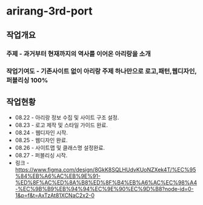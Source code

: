 # arirang-3rd-port
## 작업개요
### 주제 - 과거부터 현재까지의 역사를 이어온 아리랑을 소개
### 작업기여도 - 기존사이트 없이 아리랑 주제 하나만으로 로고,패턴,웹디자인,퍼블리싱 100%
## 작업현황
- 08.22 - 아리랑 정보 수집 및 사이트 구조 설정.
- 08.23 - 로고 제작 및 스타일 가이드 완료.
- 08.24 - 웹디자인 시작.
- 08.25 - 웹디자인 완료.
- 08.26 - 사이트맵 및 클래스명 설정완료.
- 08.27 - 퍼블리싱 시작.
- 링크 - https://www.figma.com/design/8GkK8SQLHUdvKUoNZXek4T/%EC%95%84%EB%A6%AC%EB%9E%91-%ED%8F%AC%ED%8A%B8%ED%8F%B4%EB%A6%AC%EC%98%A4-%EC%9B%B9%EB%94%94%EC%9E%90%EC%9D%B8?node-id=0-1&p=f&t=AxTzAt81XCNaC2x2-0

